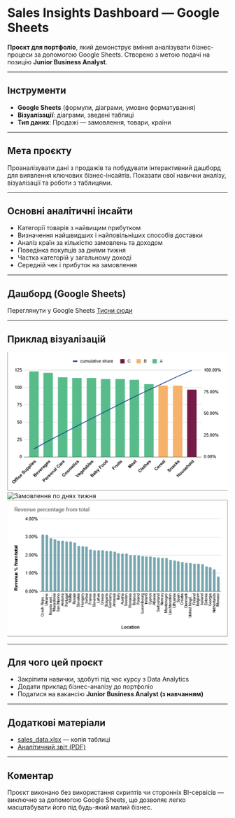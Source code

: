# Sales Insights Dashboard — Google Sheets

**Проєкт для портфоліо**, який демонструє вміння аналізувати бізнес-процеси за допомогою Google Sheets. Створено з метою подачі на позицію **Junior Business Analyst**.

---

## Інструменти
- **Google Sheets** (формули, діаграми, умовне форматування)
- **Візуалізації**: діаграми, зведені таблиці
- **Тип даних**: Продажі — замовлення, товари, країни

---

## Мета проєкту
Проаналізувати дані з продажів та побудувати інтерактивний дашборд для виявлення ключових бізнес-інсайтів. Показати свої навички аналізу, візуалізації та роботи з таблицями.

---

## Основні аналітичні інсайти

-  Категорії товарів з найвищим прибутком
-  Визначення найшвидших і найповільніших способів доставки
-  Аналіз країн за кількістю замовлень та доходом
-  Поведінка покупців за днями тижня
-  Частка категорій у загальному доході
-  Середній чек і прибуток на замовлення

---

##  Дашборд (Google Sheets)

Переглянути у Google Sheets  [Тисни сюди](https://docs.google.com/spreadsheets/d/1DM9EGqgGvJfhLrsUqhAw6CPLSLL3QKIL14ktiRTzt14/edit?usp=sharing)

---

##  Приклад візуалізацій

![ABC аналіз категорій](screenshots/ABC_by_order.png )
![Замовлення по днях тижня](screenshots/revenue_day_of_week.png)
![Частка категорій](screenshots/revenue_%_from_total.png)

---

##  Для чого цей проєкт

-  Закріпити навички, здобуті під час курсу з Data Analytics
-  Додати приклад бізнес-аналізу до портфоліо
-  Податися на вакансію **Junior Business Analyst (з навчанням)**

---

## Додаткові матеріали

- [sales_data.xlsx](data/sales_data.xlsx) — копія таблиці
- [Аналітичний звіт (PDF)](docs/analysis_summary.pdf)

---

##  Коментар

Проєкт виконано без використання скриптів чи сторонніх BI-сервісів — виключно за допомогою Google Sheets, що дозволяє легко масштабувати його під будь-який малий бізнес.

